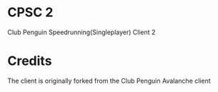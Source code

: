 # CPSC 2

Club Penguin Speedrunning(Singleplayer) Client 2

# Credits

The client is originally forked from the Club Penguin Avalanche client